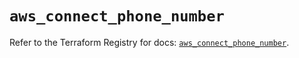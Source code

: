 # `aws_connect_phone_number`

Refer to the Terraform Registry for docs: [`aws_connect_phone_number`](https://registry.terraform.io/providers/hashicorp/aws/5.78.0/docs/resources/connect_phone_number).
